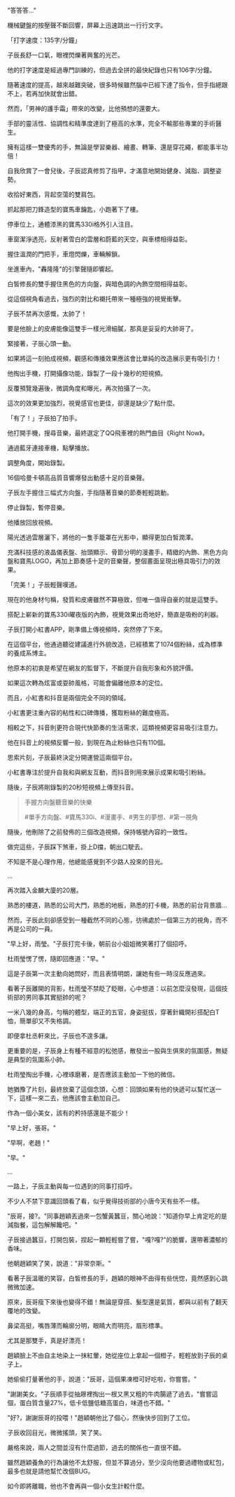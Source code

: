 "答答答..."

機械鍵盤的按壓聲不斷回響，屏幕上迅速跳出一行行文字。

「打字速度：135字/分鐘」

子辰長舒一口氣，眼裡閃爍著興奮的光芒。

他的打字速度是經過專門訓練的，但過去全拼的最快紀錄也只有106字/分鐘。

隨著速度的提高，越來越難突破，很多時候雖然腦中已經下達了指令，但手指總跟不上，若再加快就會出錯。

然而，「男神的護手霜」帶來的改變，比他預想的還要大。

手部的靈活性、協調性和精準度達到了極高的水準，完全不輸那些專業的手術醫生。

擁有這樣一雙優秀的手，無論是學習樂器、繪畫、轉筆、還是穿花繩，都能事半功倍！

自我欣賞了一會兒後，子辰認真修剪了指甲，才滿意地開始健身、減脂、調整姿勢。

收拾好東西，背起空蕩的雙肩包。

抓起那把刀鋒造型的寶馬車鑰匙，小跑著下了樓。

停車位上，通體漆黑的寶馬330i格外引人注目。

車窗潔淨透亮，反射著雪白的雲層和蔚藍的天空，與車標相得益彰。

握住溫潤的門把手，車燈閃爍，車輛解鎖。

坐進車內，"轟隆隆"的引擎聲隨即響起。

白皙修長的雙手握住黑色的方向盤，與暗色調的內飾空間相得益彰。

從這個視角看過去，強烈的對比和襯托帶來一種極強的視覺衝擊。

子辰不禁再次感慨，太帥了！

要是他臉上的皮膚能像這雙手一樣光滑細膩，那真是妥妥的大帥哥了。

緊接著，子辰心頭一動。

如果將這一刻拍成視頻，觀感和傳播效果應該會比單純的改造展示更有吸引力！

他掏出手機，打開攝像功能，錄製了一段十幾秒的短視頻。

反覆預覽幾遍後，微調角度和曝光，再次拍攝了一次。

這次的效果更加強烈，視覺感官也更佳，卻還是缺少了點什麼。

「有了！」子辰拍了拍手。

他打開手機，搜尋音樂，最終選定了QQ飛車裡的熱門曲目《Right Now》。

通過藍牙連接車機，點擊播放。

調整角度，開始錄製。

16個哈曼卡頓高品質音響爆發出動感十足的音樂聲。

子辰左手握住三幅式方向盤，手指隨著音樂的節奏輕輕跳動。

停止錄製，暫停音樂。

他播放回放視頻。

陽光透過雲層灑下，將他的一隻手籠罩在光影中，顯得更加白皙潤澤。

充滿科技感的液晶儀表盤、抬頭顯示、骨節分明的漫畫手，精緻的內飾、黑色方向盤和寶馬LOGO，再加上節奏感十足的音樂聲，整個畫面呈現出極具吸引力的效果。

「完美！」子辰輕聲嘆道。

現在的他身材勻稱，發質和皮膚雖然不算極致，但唯一值得自豪的就是這雙手。

搭配上嶄新的寶馬330i曜夜版的內飾，視覺效果出奇地好，簡直是吸粉的利器。

子辰打開小紅書APP，剛準備上傳視頻時，突然停了下來。

在這個平台，他通過聽從建議進行外貌改造，已經積累了1074個粉絲，成為標準的養成系博主。

他原本的初衷是希望在網友的監督下，不斷提升自我形象和外貌評價。

如果這次轉為炫富或耍帥風格，可能會偏離他原本的定位。

而且，小紅書和抖音是兩個完全不同的領域。

小紅書更注重內容的粘性和口碑傳播，獲取粉絲的難度極高。

相較之下，抖音則更符合現代快節奏的生活需求，這類視頻更容易吸引注意力。

他在抖音上的視頻反響一般，到現在為止粉絲也只有110個。

思索片刻，子辰最終決定分開運營這兩個平台。

小紅書專注於提升自我和與網友互動，而抖音則用來展示成果和吸引粉絲。

隨後，子辰將剛錄製的20秒短視頻上傳至抖音。

>手握方向盤聽音樂的快樂
>
>#單手方向盤、#寶馬330i、#漫畫手、#男生的夢想、#第一視角

隨後，他刪除了之前發佈的三個改造視頻，保持帳號內容的一致性。

做完這些，子辰踩下煞車，掛上D擋，朝出口駛去。

不知是不是心理作用，他總能感覺到不少路人投來的目光。

...

再次踏入金麟大廈的20層。

熟悉的樓道，熟悉的公司大門，熟悉的地板，熟悉的打卡機，熟悉的前台背景牆…

然而，子辰此刻卻感受到一種截然不同的心態，彷彿處於一個第三方的視角，而不再是公司的一員。

"早上好，雨瑩。"子辰打完卡後，朝前台小姐姐微笑著打了個招呼。

杜雨瑩愣了愣，隨即回應道："早。"

這是子辰第一次主動向她問好，而且表情明朗，讓她有些一時沒反應過來。

看著子辰離開的背影，杜雨瑩不禁眨了眨眼，心中想道：以前怎麼沒發現，這個技術部的男同事其實挺帥的呢？

一米八幾的身高，勻稱的體型，端正的五官，身姿挺拔，穿著針織開衫搭配白T恤，簡單卻又不失格調。

即便拿杜丞軒來比，子辰也不遑多讓。

更重要的是，子辰身上有種不經意的松弛感，散發出一股與生俱來的氛圍感，無疑是典型的氛圍系小帥。

杜雨瑩掏出手機，心裡琢磨著，是否應該主動加一下他的微信。

她猶豫了片刻，最終放棄了這個念頭，心想：回頭如果有他的快遞可以幫忙送一下，這樣一來二去，他應該會主動加自己。

作為一個小美女，該有的矜持感還是不能少！

"早上好，張哥。"

"早啊，老趙！"

"早。"

...

一路上，子辰主動與每一位遇到的同事打招呼。

不少人不禁下意識回頭看了看，似乎覺得技術部的小唐今天有些不一樣。

"辰哥，接?。"同事趙穎丟過來一包蟹黃蠶豆，關心地說："知道你早上肯定吃的是減脂餐，這包解解饞吧。"

子辰接過蠶豆，打開包裝，捏起一顆輕輕嘗了嘗，"嘎?嘎?"的脆響，還帶著濃郁的香味。

他朝趙穎笑了笑，說道："非常奈斯。"

看著子辰溫暖的笑容，白皙修長的手，趙穎的眼神不由得有些恍惚，竟然感到心跳微微加速。

原來，辰哥瘦下來後也變得不錯！無論是穿搭、髮型還是氣質，都與以前有了翻天覆地的改變。

鼻梁高挺，嘴唇薄而輪廓分明，眼睛大而明亮，眉形標準。

尤其是那雙手，真是好漂亮！

趙穎臉上不由自主地染上一抹紅暈，她從座位上拿起一個橙子，輕輕放到子辰的桌子上。

她偷偷打量著他的手，說道："辰哥，這個果凍橙可好吃啦，你嘗嘗。"

"謝謝美女。"子辰順手從抽屜裡掏出一根又黑又粗的牛肉腸遞了過去，"嘗嘗這個，蛋白質含量27%，低卡低鹽低糖高蛋白，味道也不錯。"

"好?，謝謝辰哥的投喂！"趙穎朝他比了個心，然後快步回到了工位。

子辰收回目光，微微搖頭，笑了笑。

嚴格來說，兩人之間並沒有什麼過節，過去的關係也一直很不錯。

雖然趙穎養魚的行為讓他不太舒服，但並不算過分，至少沒向他要過禮物或紅包，最多也就是請他幫忙改個BUG。

如今即將離職，他也不會再與一個小女生計較什麼。